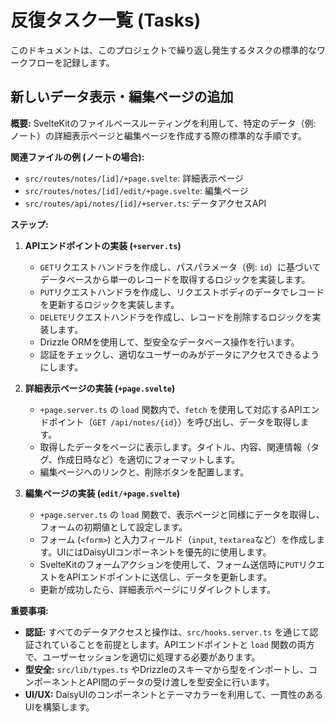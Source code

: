 # 反復タスク一覧 (Tasks)

このドキュメントは、このプロジェクトで繰り返し発生するタスクの標準的なワークフローを記録します。

## 新しいデータ表示・編集ページの追加

**概要:**
SvelteKitのファイルベースルーティングを利用して、特定のデータ（例: ノート）の詳細表示ページと編集ページを作成する際の標準的な手順です。

**関連ファイルの例 (ノートの場合):**
- `src/routes/notes/[id]/+page.svelte`: 詳細表示ページ
- `src/routes/notes/[id]/edit/+page.svelte`: 編集ページ
- `src/routes/api/notes/[id]/+server.ts`: データアクセスAPI

**ステップ:**

1.  **APIエンドポイントの実装 (`+server.ts`)**
    - `GET`リクエストハンドラを作成し、パスパラメータ（例: `id`）に基づいてデータベースから単一のレコードを取得するロジックを実装します。
    - `PUT`リクエストハンドラを作成し、リクエストボディのデータでレコードを更新するロジックを実装します。
    - `DELETE`リクエストハンドラを作成し、レコードを削除するロジックを実装します。
    - Drizzle ORMを使用して、型安全なデータベース操作を行います。
    - 認証をチェックし、適切なユーザーのみがデータにアクセスできるようにします。

2.  **詳細表示ページの実装 (`+page.svelte`)**
    - `+page.server.ts` の `load` 関数内で、`fetch` を使用して対応するAPIエンドポイント（`GET /api/notes/{id}`）を呼び出し、データを取得します。
    - 取得したデータをページに表示します。タイトル、内容、関連情報（タグ、作成日時など）を適切にフォーマットします。
    - 編集ページへのリンクと、削除ボタンを配置します。

3.  **編集ページの実装 (`edit/+page.svelte`)**
    - `+page.server.ts` の `load` 関数で、表示ページと同様にデータを取得し、フォームの初期値として設定します。
    - フォーム (`<form>`) と入力フィールド（`input`, `textarea`など）を作成します。UIにはDaisyUIコンポーネントを優先的に使用します。
    - SvelteKitのフォームアクションを使用して、フォーム送信時に`PUT`リクエストをAPIエンドポイントに送信し、データを更新します。
    - 更新が成功したら、詳細表示ページにリダイレクトします。

**重要事項:**
- **認証:** すべてのデータアクセスと操作は、`src/hooks.server.ts` を通じて認証されていることを前提とします。APIエンドポイントと `load` 関数の両方で、ユーザーセッションを適切に処理する必要があります。
- **型安全:** `src/lib/types.ts` やDrizzleのスキーマから型をインポートし、コンポーネントとAPI間のデータの受け渡しを型安全に行います。
- **UI/UX:** DaisyUIのコンポーネントとテーマカラーを利用して、一貫性のあるUIを構築します。